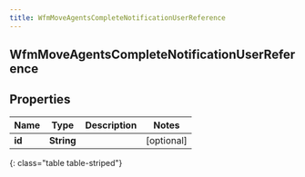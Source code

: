 ```yaml
---
title: WfmMoveAgentsCompleteNotificationUserReference
---
```

## WfmMoveAgentsCompleteNotificationUserReference


## Properties

| Name | Type | Description | Notes |
| ------------ | ------------- | ------------- | ------------- |
| **id** | **String** |  |  [optional] |
{: class="table table-striped"}



